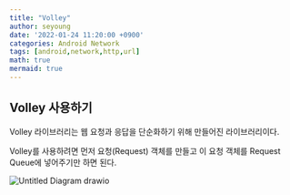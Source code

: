 ```yaml
---
title: "Volley"
author: seyoung
date: '2022-01-24 11:20:00 +0900'
categories: Android Network
tags: [android,network,http,url]
math: true
mermaid: true
---
```



## Volley 사용하기

Volley 라이브러리는 웹 요청과 응답을 단순화하기 위해 만들어진 라이브러리이다.

Volley를 사용하려면 먼저 요청(Request) 객체를 만들고 이 요청 객체를 Request Queue에 넣어주기만 하면 된다.

![Untitled Diagram drawio](https://user-images.githubusercontent.com/54762273/150804277-16837b9b-4cf0-42c7-b794-d9c8866be9aa.png)
